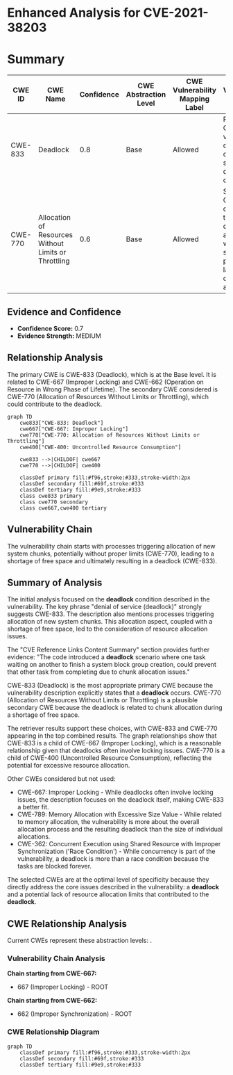 # Enhanced Analysis for CVE-2021-38203

# Summary
| CWE ID | CWE Name | Confidence | CWE Abstraction Level | CWE Vulnerability Mapping Label | CWE-Vulnerability Mapping Notes |
|---|---|---|---|---|---|
| CWE-833 | Deadlock | 0.8 | Base | Allowed | Primary CWE. The vulnerability description clearly states a deadlock occurs. |
| CWE-770 | Allocation of Resources Without Limits or Throttling | 0.6 | Base | Allowed | Secondary CWE. The deadlock is triggered during chunk allocation, which suggests a potential lack of limits on resource allocation. |

## Evidence and Confidence

*   **Confidence Score:** 0.7
*   **Evidence Strength:** MEDIUM

## Relationship Analysis
The primary CWE is CWE-833 (Deadlock), which is at the Base level. It is related to CWE-667 (Improper Locking) and CWE-662 (Operation on Resource in Wrong Phase of Lifetime). The secondary CWE considered is CWE-770 (Allocation of Resources Without Limits or Throttling), which could contribute to the deadlock.

```mermaid
graph TD
    cwe833["CWE-833: Deadlock"]
    cwe667["CWE-667: Improper Locking"]
    cwe770["CWE-770: Allocation of Resources Without Limits or Throttling"]
    cwe400["CWE-400: Uncontrolled Resource Consumption"]
    
    cwe833 -->|CHILDOF| cwe667
    cwe770 -->|CHILDOF| cwe400
    
    classDef primary fill:#f96,stroke:#333,stroke-width:2px
    classDef secondary fill:#69f,stroke:#333
    classDef tertiary fill:#9e9,stroke:#333
    class cwe833 primary
    class cwe770 secondary
    class cwe667,cwe400 tertiary
```

## Vulnerability Chain
The vulnerability chain starts with processes triggering allocation of new system chunks, potentially without proper limits (CWE-770), leading to a shortage of free space and ultimately resulting in a deadlock (CWE-833).

## Summary of Analysis
The initial analysis focused on the **deadlock** condition described in the vulnerability. The key phrase "denial of service (deadlock)" strongly suggests CWE-833. The description also mentions processes triggering allocation of new system chunks. This allocation aspect, coupled with a shortage of free space, led to the consideration of resource allocation issues.

The "CVE Reference Links Content Summary" section provides further evidence: "The code introduced a **deadlock** scenario where one task waiting on another to finish a system block group creation, could prevent that other task from completing due to chunk allocation issues."

CWE-833 (Deadlock) is the most appropriate primary CWE because the vulnerability description explicitly states that a **deadlock** occurs. CWE-770 (Allocation of Resources Without Limits or Throttling) is a plausible secondary CWE because the deadlock is related to chunk allocation during a shortage of free space.

The retriever results support these choices, with CWE-833 and CWE-770 appearing in the top combined results. The graph relationships show that CWE-833 is a child of CWE-667 (Improper Locking), which is a reasonable relationship given that deadlocks often involve locking issues. CWE-770 is a child of CWE-400 (Uncontrolled Resource Consumption), reflecting the potential for excessive resource allocation.

Other CWEs considered but not used:

*   CWE-667: Improper Locking - While deadlocks often involve locking issues, the description focuses on the deadlock itself, making CWE-833 a better fit.
*   CWE-789: Memory Allocation with Excessive Size Value - While related to memory allocation, the vulnerability is more about the overall allocation process and the resulting deadlock than the size of individual allocations.
* CWE-362: Concurrent Execution using Shared Resource with Improper Synchronization ('Race Condition') - While concurrency is part of the vulnerability, a deadlock is more than a race condition because the tasks are blocked forever.

The selected CWEs are at the optimal level of specificity because they directly address the core issues described in the vulnerability: a **deadlock** and a potential lack of resource allocation limits that contributed to the **deadlock**.


## CWE Relationship Analysis

Current CWEs represent these abstraction levels: .


### Vulnerability Chain Analysis

**Chain starting from CWE-667:**
- 667 (Improper Locking) - ROOT


**Chain starting from CWE-662:**
- 662 (Improper Synchronization) - ROOT



### CWE Relationship Diagram

```mermaid
graph TD
    classDef primary fill:#f96,stroke:#333,stroke-width:2px
    classDef secondary fill:#69f,stroke:#333
    classDef tertiary fill:#9e9,stroke:#333
```